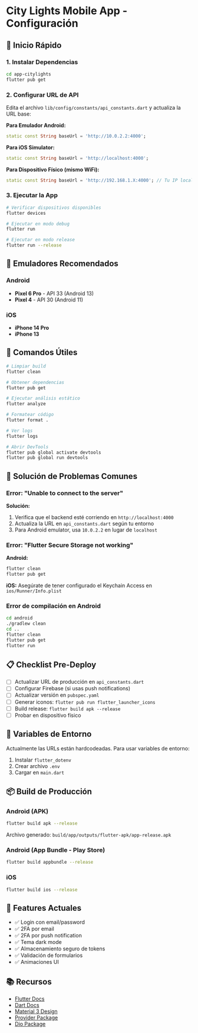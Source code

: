 # City Lights Mobile App - Configuración

## 🚀 Inicio Rápido

### 1. Instalar Dependencias

```bash
cd app-citylights
flutter pub get
```

### 2. Configurar URL de API

Edita el archivo `lib/config/constants/api_constants.dart` y actualiza la URL base:

**Para Emulador Android:**

```dart
static const String baseUrl = 'http://10.0.2.2:4000';
```

**Para iOS Simulator:**

```dart
static const String baseUrl = 'http://localhost:4000';
```

**Para Dispositivo Físico (mismo WiFi):**

```dart
static const String baseUrl = 'http://192.168.1.X:4000'; // Tu IP local
```

### 3. Ejecutar la App

```bash
# Verificar dispositivos disponibles
flutter devices

# Ejecutar en modo debug
flutter run

# Ejecutar en modo release
flutter run --release
```

## 📱 Emuladores Recomendados

### Android

- **Pixel 6 Pro** - API 33 (Android 13)
- **Pixel 4** - API 30 (Android 11)

### iOS

- **iPhone 14 Pro**
- **iPhone 13**

## 🔧 Comandos Útiles

```bash
# Limpiar build
flutter clean

# Obtener dependencias
flutter pub get

# Ejecutar análisis estático
flutter analyze

# Formatear código
flutter format .

# Ver logs
flutter logs

# Abrir DevTools
flutter pub global activate devtools
flutter pub global run devtools
```

## 🐛 Solución de Problemas Comunes

### Error: "Unable to connect to the server"

**Solución:**

1. Verifica que el backend esté corriendo en `http://localhost:4000`
2. Actualiza la URL en `api_constants.dart` según tu entorno
3. Para Android emulator, usa `10.0.2.2` en lugar de `localhost`

### Error: "Flutter Secure Storage not working"

**Android:**

```bash
flutter clean
flutter pub get
```

**iOS:**
Asegúrate de tener configurado el Keychain Access en `ios/Runner/Info.plist`

### Error de compilación en Android

```bash
cd android
./gradlew clean
cd ..
flutter clean
flutter pub get
flutter run
```

## 📋 Checklist Pre-Deploy

- [ ] Actualizar URL de producción en `api_constants.dart`
- [ ] Configurar Firebase (si usas push notifications)
- [ ] Actualizar versión en `pubspec.yaml`
- [ ] Generar iconos: `flutter pub run flutter_launcher_icons`
- [ ] Build release: `flutter build apk --release`
- [ ] Probar en dispositivo físico

## 🔐 Variables de Entorno

Actualmente las URLs están hardcodeadas. Para usar variables de entorno:

1. Instalar `flutter_dotenv`
2. Crear archivo `.env`
3. Cargar en `main.dart`

## 📦 Build de Producción

### Android (APK)

```bash
flutter build apk --release
```

Archivo generado: `build/app/outputs/flutter-apk/app-release.apk`

### Android (App Bundle - Play Store)

```bash
flutter build appbundle --release
```

### iOS

```bash
flutter build ios --release
```

## 🎯 Features Actuales

- ✅ Login con email/password
- ✅ 2FA por email
- ✅ 2FA por push notification
- ✅ Tema dark mode
- ✅ Almacenamiento seguro de tokens
- ✅ Validación de formularios
- ✅ Animaciones UI

## 📚 Recursos

- [Flutter Docs](https://flutter.dev/docs)
- [Dart Docs](https://dart.dev/guides)
- [Material 3 Design](https://m3.material.io/)
- [Provider Package](https://pub.dev/packages/provider)
- [Dio Package](https://pub.dev/packages/dio)
